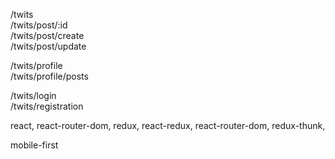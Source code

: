 /twits   
/twits/post/:id    
/twits/post/create    
/twits/post/update   
   
/twits/profile    
/twits/profile/posts   
    
/twits/login    
/twits/registration   


react, react-router-dom, redux, react-redux, react-router-dom, redux-thunk, 

mobile-first